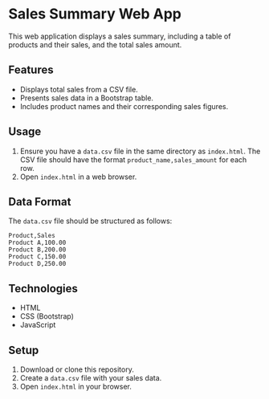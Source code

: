 # Sales Summary Web App

This web application displays a sales summary, including a table of products and their sales, and the total sales amount.

## Features

- Displays total sales from a CSV file.
- Presents sales data in a Bootstrap table.
- Includes product names and their corresponding sales figures.

## Usage

1.  Ensure you have a `data.csv` file in the same directory as `index.html`.  The CSV file should have the format `product_name,sales_amount` for each row.
2.  Open `index.html` in a web browser.

## Data Format

The `data.csv` file should be structured as follows:

```csv
Product,Sales
Product A,100.00
Product B,200.00
Product C,150.00
Product D,250.00
```

## Technologies

-   HTML
-   CSS (Bootstrap)
-   JavaScript

## Setup

1.  Download or clone this repository.
2.  Create a `data.csv` file with your sales data.
3.  Open `index.html` in your browser.
